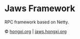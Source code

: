# Jaws Framework
RPC framework based on Netty.

&copy; [hongxi.org](http://hongxi.org) | [jaws.hongxi.org](http://jaws.hongxi.org)
